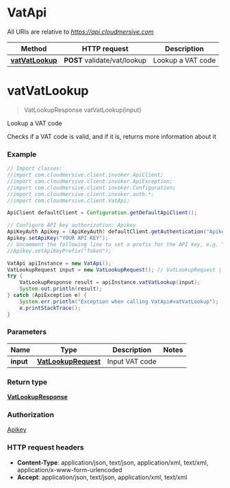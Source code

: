 # VatApi

All URIs are relative to *https://api.cloudmersive.com*

Method | HTTP request | Description
------------- | ------------- | -------------
[**vatVatLookup**](VatApi.md#vatVatLookup) | **POST** validate/vat/lookup | Lookup a VAT code


<a name="vatVatLookup"></a>
# **vatVatLookup**
> VatLookupResponse vatVatLookup(input)

Lookup a VAT code

Checks if a VAT code is valid, and if it is, returns more information about it

### Example
```java
// Import classes:
//import com.cloudmersive.client.invoker.ApiClient;
//import com.cloudmersive.client.invoker.ApiException;
//import com.cloudmersive.client.invoker.Configuration;
//import com.cloudmersive.client.invoker.auth.*;
//import com.cloudmersive.client.VatApi;

ApiClient defaultClient = Configuration.getDefaultApiClient();

// Configure API key authorization: Apikey
ApiKeyAuth Apikey = (ApiKeyAuth) defaultClient.getAuthentication("Apikey");
Apikey.setApiKey("YOUR API KEY");
// Uncomment the following line to set a prefix for the API key, e.g. "Token" (defaults to null)
//Apikey.setApiKeyPrefix("Token");

VatApi apiInstance = new VatApi();
VatLookupRequest input = new VatLookupRequest(); // VatLookupRequest | Input VAT code
try {
    VatLookupResponse result = apiInstance.vatVatLookup(input);
    System.out.println(result);
} catch (ApiException e) {
    System.err.println("Exception when calling VatApi#vatVatLookup");
    e.printStackTrace();
}
```

### Parameters

Name | Type | Description  | Notes
------------- | ------------- | ------------- | -------------
 **input** | [**VatLookupRequest**](VatLookupRequest.md)| Input VAT code |

### Return type

[**VatLookupResponse**](VatLookupResponse.md)

### Authorization

[Apikey](../README.md#Apikey)

### HTTP request headers

 - **Content-Type**: application/json, text/json, application/xml, text/xml, application/x-www-form-urlencoded
 - **Accept**: application/json, text/json, application/xml, text/xml

